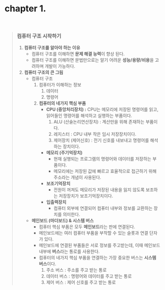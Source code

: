 # chapter 1.

<br>

> ### **컴퓨터 구조 시작하기**
> 
> 1. **컴퓨터 구조를 알아야 하는 이유** 
>     - 컴퓨터 구조를 이해하면 **문제 해결 능력**이 향상 된다.
>     - 컴퓨터 구조를 이해하면 문법만으로는 알기 어려운 **성능/용량/비용**을 고려하며 개발이 가능하다.
> 2. **컴퓨터 구조의 큰 그림** 
>     - 컴퓨터 구조
>         1. 컴퓨터가 이해하는 정보 
>             1. 데이터
>             2. 명령어
>         2. **컴퓨터의 네가지 핵심 부품**
>             - **CPU (중앙처리장치) :** CPU는 메모리에 저장된 명령어를 읽고, 읽어들인 명령어를 해석하고 실행하는 부품이다.
>                 1. ALU (산술논리연산장치) : 계산만을 위해 존재하는 부품이다.
>                 2. 레지스터 : CPU 내부 작은 임시 저장장치이다.
>                 3. 제어장치 (제어신호) : 전기 신호를 내보내고 명령어를 해석하는 장치이다.
>             - **메모리 (주기억장치)**
>                 - 현재 실행되는 프로그램의 명령어와 데이터를 저장하는 부품이다.
>                 - 메모리에는 저장된 값에 빠르고 효율적으로 접근하기 위해 주소라는 개념이 사용된다.
>             - **보조기억장치**
>                 - 전원이 꺼져도 메모리가 저장된 내용을 잃지 않도록 보조하는 저장장치가 보조기억장치이다.
>             - **입출력장치**
>                 - 컴퓨터 외부에 연결되어 컴퓨터 내부와 정보를 교환하는 장치를 의미한다.
>     - **메인보드 (마더보드) & 시스템 버스**
>         - 컴퓨터 핵심 부품은 모두 **메인보드**라는 판에 연결된다.
>         - 메인보드에는 여러 컴퓨터 부품을 부착할 수 있는 슬롯과 연결 단자가 있다.
>         - 메인보드에 연결된 부품들은 서로 정보를 주고받는데, 이때 메인보드 내부에 **버스**라는 통로를 사용한다.
>         - 컴퓨터의 네가지 핵심 부품을 연결하는 가장 중요한 버스는 **시스템 버스**이다.
>             1. 주소 버스 : 주소를 주고 받는 통로
>             2. 데이터 버스 : 명령어와 데이터를 주고 받는 통로
>             3. 제어 버스 : 제어 신호를 주고 받는 통로